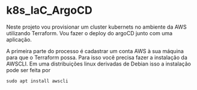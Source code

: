 # k8s_IaC_ArgoCD


Neste projeto vou provisionar um cluster kubernets no ambiente da AWS 
utilizando Terraform.  Vou fazer o deploy do argoCD junto com uma 
aplicação.


A primeira parte do processo é cadastrar um conta AWS à sua máquina
para que o Terraform possa. Para isso você precisa fazer a instalação
da AWSCLI. Em uma distribuições linux derivadas de Debian isso a instalação
pode ser feita por

```
sudo apt install awscli
```
